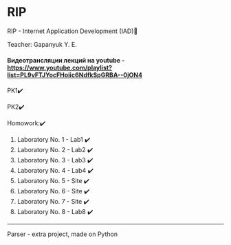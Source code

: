 # RIP
RIP - 
Internet Application Development (IAD)📝

Teacher: Gapanyuk Y. E.

#### Видеотрансляции лекций на youtube - https://www.youtube.com/playlist?list=PL9vFTJYocFHoiic6NdfkSpGRBA--0jON4

РК1✔️

РК2✔️

Homowork:✔️

1. Laboratory No. 1 - Lab1 ✔️  
2. Laboratory No. 2 - Lab2 ✔️  
3. Laboratory No. 3 - Lab3 ✔️  
4. Laboratory No. 4 - Lab4 ✔️  
5. Laboratory No. 5 - Site ✔️   
6. Laboratory No. 6 - Site ✔️   
7. Laboratory No. 7 - Site ✔️   
8. Laboratory No. 8 - Lab8 ✔️

__________________
Parser - extra project, made on Python
